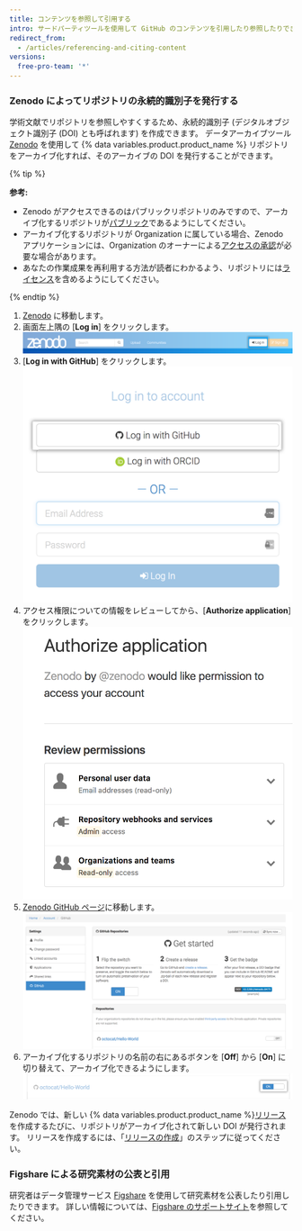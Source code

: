 ```yaml
---
title: コンテンツを参照して引用する
intro: サードパーティツールを使用して GitHub のコンテンツを引用したり参照したりできます。
redirect_from:
  - /articles/referencing-and-citing-content
versions:
  free-pro-team: '*'
---
```


### Zenodo によってリポジトリの永続的識別子を発行する

学術文献でリポジトリを参照しやすくするため、永続的識別子 (デジタルオブジェクト識別子 (DOI) とも呼ばれます) を作成できます。 データアーカイブツール [Zenodo](https://zenodo.org/about) を使用して {% data variables.product.product_name %} リポジトリをアーカイブ化すれば、そのアーカイブの DOI を発行することができます。

{% tip %}

**参考:**
- Zenodo がアクセスできるのはパブリックリポジトリのみですので、アーカイブ化するリポジトリが[パブリック](/articles/making-a-private-repository-public)であるようにしてください。
- アーカイブ化するリポジトリが Organization に属している場合、Zenodo アプリケーションには、Organization のオーナーによる[アクセスの承認](/articles/approving-oauth-apps-for-your-organization)が必要な場合があります。
- あなたの作業成果を再利用する方法が読者にわかるよう、リポジトリには[ライセンス](/articles/open-source-licensing)を含めるようにしてください。

{% endtip %}

1. [Zenodo](http://zenodo.org/) に移動します。
2. 画面左上隅の [**Log in**] をクリックします。 ![Zenodo ログインボタン](/assets/images/help/repository/zenodo_login.png)
3. [**Log in with GitHub**] をクリックします。 ![GitHub によって Zenodo へログインする](/assets/images/help/repository/zenodo_login_with_github.png)
4. アクセス権限についての情報をレビューしてから、[**Authorize application**] をクリックします。 ![Zenodo の認証](/assets/images/help/repository/zenodo_authorize.png)
5. [Zenodo GitHub ページ](https://zenodo.org/account/settings/github/)に移動します。 ![Zenodo GitHub ページ](/assets/images/help/repository/zenodo_github_page.png)
6. アーカイブ化するリポジトリの名前の右にあるボタンを [**Off**] から [**On**] に切り替えて、アーカイブ化できるようにします。 ![リポジトリでの Zenodo アーカイブ化の有効化](/assets/images/help/repository/zenodo_toggle_on.png)

Zenodo では、新しい {% data variables.product.product_name %}[リリース](/articles/about-releases/)を作成するたびに、リポジトリがアーカイブ化されて新しい DOI が発行されます。 リリースを作成するには、「[リリースの作成](/articles/creating-releases/)」のステップに従ってください。

### Figshare による研究素材の公表と引用

研究者はデータ管理サービス [Figshare](http://figshare.com) を使用して研究素材を公表したり引用したりできます。 詳しい情報については、[Figshare のサポートサイト](https://knowledge.figshare.com/articles/item/how-to-connect-figshare-with-your-github-account)を参照してください。
